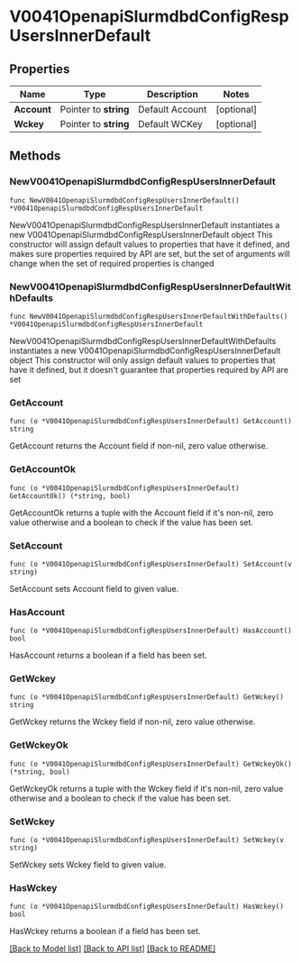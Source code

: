 # V0041OpenapiSlurmdbdConfigRespUsersInnerDefault

## Properties

Name | Type | Description | Notes
------------ | ------------- | ------------- | -------------
**Account** | Pointer to **string** | Default Account | [optional] 
**Wckey** | Pointer to **string** | Default WCKey | [optional] 

## Methods

### NewV0041OpenapiSlurmdbdConfigRespUsersInnerDefault

`func NewV0041OpenapiSlurmdbdConfigRespUsersInnerDefault() *V0041OpenapiSlurmdbdConfigRespUsersInnerDefault`

NewV0041OpenapiSlurmdbdConfigRespUsersInnerDefault instantiates a new V0041OpenapiSlurmdbdConfigRespUsersInnerDefault object
This constructor will assign default values to properties that have it defined,
and makes sure properties required by API are set, but the set of arguments
will change when the set of required properties is changed

### NewV0041OpenapiSlurmdbdConfigRespUsersInnerDefaultWithDefaults

`func NewV0041OpenapiSlurmdbdConfigRespUsersInnerDefaultWithDefaults() *V0041OpenapiSlurmdbdConfigRespUsersInnerDefault`

NewV0041OpenapiSlurmdbdConfigRespUsersInnerDefaultWithDefaults instantiates a new V0041OpenapiSlurmdbdConfigRespUsersInnerDefault object
This constructor will only assign default values to properties that have it defined,
but it doesn't guarantee that properties required by API are set

### GetAccount

`func (o *V0041OpenapiSlurmdbdConfigRespUsersInnerDefault) GetAccount() string`

GetAccount returns the Account field if non-nil, zero value otherwise.

### GetAccountOk

`func (o *V0041OpenapiSlurmdbdConfigRespUsersInnerDefault) GetAccountOk() (*string, bool)`

GetAccountOk returns a tuple with the Account field if it's non-nil, zero value otherwise
and a boolean to check if the value has been set.

### SetAccount

`func (o *V0041OpenapiSlurmdbdConfigRespUsersInnerDefault) SetAccount(v string)`

SetAccount sets Account field to given value.

### HasAccount

`func (o *V0041OpenapiSlurmdbdConfigRespUsersInnerDefault) HasAccount() bool`

HasAccount returns a boolean if a field has been set.

### GetWckey

`func (o *V0041OpenapiSlurmdbdConfigRespUsersInnerDefault) GetWckey() string`

GetWckey returns the Wckey field if non-nil, zero value otherwise.

### GetWckeyOk

`func (o *V0041OpenapiSlurmdbdConfigRespUsersInnerDefault) GetWckeyOk() (*string, bool)`

GetWckeyOk returns a tuple with the Wckey field if it's non-nil, zero value otherwise
and a boolean to check if the value has been set.

### SetWckey

`func (o *V0041OpenapiSlurmdbdConfigRespUsersInnerDefault) SetWckey(v string)`

SetWckey sets Wckey field to given value.

### HasWckey

`func (o *V0041OpenapiSlurmdbdConfigRespUsersInnerDefault) HasWckey() bool`

HasWckey returns a boolean if a field has been set.


[[Back to Model list]](../README.md#documentation-for-models) [[Back to API list]](../README.md#documentation-for-api-endpoints) [[Back to README]](../README.md)


